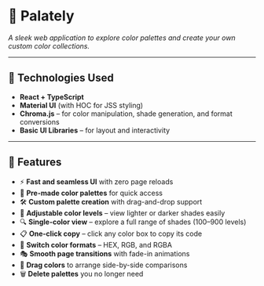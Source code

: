 # 🎨 Palately

_A sleek web application to explore color palettes and create your own custom color collections._

---

## 🚀 Technologies Used

- **React + TypeScript**
- **Material UI** (with HOC for JSS styling)
- **Chroma.js** – for color manipulation, shade generation, and format conversions
- **Basic UI Libraries** – for layout and interactivity

---

## 🌟 Features

- ⚡ **Fast and seamless UI** with zero page reloads
- 🎨 **Pre-made color palettes** for quick access
- 🛠️ **Custom palette creation** with drag-and-drop support
- 🌈 **Adjustable color levels** – view lighter or darker shades easily
- 🔍 **Single-color view** – explore a full range of shades (100–900 levels)
- 📋 **One-click copy** – click any color box to copy its code
- 🔄 **Switch color formats** – HEX, RGB, and RGBA
- 🎭 **Smooth page transitions** with fade-in animations
- 🧩 **Drag colors** to arrange side-by-side comparisons
- 🗑️ **Delete palettes** you no longer need
